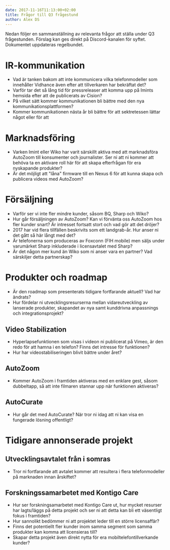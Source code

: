 ```yaml
---
date: 2017-11-16T11:13:00+02:00
title: Frågor till Q3 frågestund
author: Alex DS
---
```

Nedan följer en sammanställning av relevanta frågor att ställa under Q3 frågestunden. Förslag kan ges direkt på Discord-kanalen för syftet. Dokumentet uppdateras regelbundet.

# IR-kommunikation
* Vad är tanken bakom att inte kommunicera vilka telefonmodeller som innehåller Vidhance även efter att tillverkaren har bekräftat det?
* Varför tar det så lång tid för pressreleaser att komma upp på Imints hemsida efter att de publicerats av Cision?
* På vilket sätt kommer kommunikationen bli bättre med den nya kommunikationsplattformen?
* Kommer kommunikationen nästa år bli bättre för att sektretessen lättar något eller för att 

# Marknadsföring
* Varken Imint eller Wiko har varit särskillt aktiva med att marknadsföra AutoZoom till konsumenter och journalister. Ser ni att ni kommer att behöva ta en aktivare roll här för att skapa efterfrågan för era nyskapande produkter?
* Är det möjligt att "låna" firmware till en Nexus 6 för att kunna skapa och publicera videos med AutoZoom?

# Försäljning

* Varför ser vi inte fler mindre kunder, såsom BQ, Sharp och Wiko?
* Hur går försäljningen av AutoZoom? Kan vi förvänta oss AutoZoom hos fler kunder snart? Är intresset fortsatt stort och vad gör att det dröjer?
* 2017 har vid flera tillfällen beskrivits som ett landgrab-år. Hur anser ni det gått så här långt med det?
* Är telefonerna som produceras av Foxconn (FIH mobile) men säljs under varumärket Sharp inkluderade i licensavtalet med Sharp?
* Är det någon mer kund än Wiko som ni anser vara en partner? Vad särskiljer detta partnerskap?

# Produkter och roadmap

* Är den roadmap som presenterats tidigare fortfarande aktuell? Vad har ändrats?
* Hur fördelar ni utvecklingsresurserna mellan vidareutveckling av lanserade produkter, skapandet av nya samt kunddrivna anpassnings och integrationsprojekt?

## Video Stabilization

* Hyperlapsefunktionen som visas i videon ni publicerat på Vimeo, är den redo för att hamna i en telefon? Finns det intresse för funktionen?
* Hur har videostabiliseringen blivit bättre under året?

## AutoZoom
* Kommer AutoZoom i framtiden aktiveras med en enklare gest, såsom dubbeltapp, så att inte filmaren stannar upp när funktionen aktiveras?

## AutoCurate
* Hur går det med AutoCurate? När tror ni idag att ni kan visa en fungerade lösning offentligt?

# Tidigare annonserade projekt

## Utvecklingsavtalet från i somras
* Tror ni fortfarande att avtalet kommer att resultera i flera telefonmodeller på marknaden innan årskiftet?

## Forskningssamarbetet med Kontigo Care
* Hur ser forskningsamarbetet med Kontigo Care ut, hur mycket resurser har lagts/läggs på detta projekt och ser ni att detta kan bli ett väsentligt fokus i framtiden?
* Hur sannolikt bedömmer ni att projektet leder till en större licensaffär?
* Finns det potentiellt fler kunder inom samma segment som samma produkter kan komma att licensieras till?
* Skapar detta projekt även direkt nytta för era mobiltelefontillverkande kunder?
